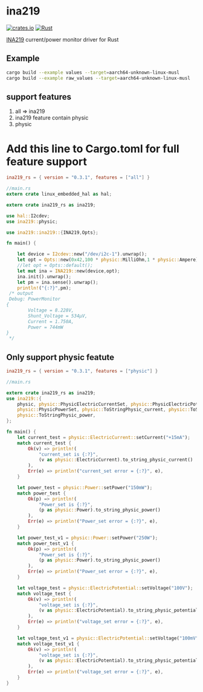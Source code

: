 # ina219

[![crates.io](https://img.shields.io/crates/v/ina219_rs.svg)](https://crates.io/crates/ina219_rs) [![Rust](https://github.com/sndnvaps/ina219/actions/workflows/rust.yml/badge.svg)](https://github.com/sndnvaps/ina219/actions/workflows/rust.yml)

[INA219](http://www.ti.com/product/INA219) current/power monitor driver for Rust

## Example

```bash
cargo build --example values --target=aarch64-unknown-linux-musl
cargo build --example raw_values --target=aarch64-unknown-linux-musl
```

## support features

1. all => ina219
2. ina219 feature contain physic
3. physic

# Add this line to Cargo.toml for full feature support

```toml
ina219_rs = { version = "0.3.1", features = ["all"] }
```

```rust
//main.rs
extern crate linux_embedded_hal as hal;

extern crate ina219_rs as ina219;

use hal::I2cdev;
use ina219::physic;

use ina219::ina219::{INA219,Opts};

fn main() {

    let device = I2cdev::new("/dev/i2c-1").unwrap();
    let opt = Opts::new(0x42,100 * physic::MilliOhm,1 * physic::Ampere);
    //let opt = Opts::default();
    let mut ina = INA219::new(device,opt);
    ina.init().unwrap();
    let pm = ina.sense().unwrap();
    println!("{:?}",pm);
 /* output
 Debug: PowerMonitor
{
        Voltage = 8.228V,
        Shunt_Voltage = 534µV,
        Current = 1.750A,
        Power = 744mW
}
 */

```

## Only support <strong>physic</strong> featute

```toml
ina219_rs = { version = "0.3.1", features = ["physic"] }
```

```rust
//main.rs

extern crate ina219_rs as ina219;
use ina219::{
    physic, physic::PhysicElectricCurrentSet, physic::PhysicElectricPotentialSet,
    physic::PhysicPowerSet, physic::ToStringPhysic_current, physic::ToStringPhysic_potential,
    physic::ToStringPhysic_power,
};

fn main() {
    let current_test = physic::ElectricCurrent::setCurrent("+15mA");
    match current_test {
        Ok(v) => println!(
            "current_set is {:?}",
            (v as physic::ElectricCurrent).to_string_physic_current()
        ),
        Err(e) => println!("current_set error = {:?}", e),
    }

    let power_test = physic::Power::setPower("150mW");
    match power_test {
        Ok(p) => println!(
            "Power_set is {:?}",
            (p as physic::Power).to_string_physic_power()
        ),
        Err(e) => println!("Power_set error = {:?}", e),
    }

    let power_test_v1 = physic::Power::setPower("250W");
    match power_test_v1 {
        Ok(p) => println!(
            "Power_set is {:?}",
            (p as physic::Power).to_string_physic_power()
        ),
        Err(e) => println!("Power_set error = {:?}", e),
    }

    let voltage_test = physic::ElectricPotential::setVoltage("100V");
    match voltage_test {
        Ok(v) => println!(
            "voltage_set is {:?}",
            (v as physic::ElectricPotential).to_string_physic_potential()
        ),
        Err(e) => println!("voltage_set error = {:?}", e),
    }

    let voltage_test_v1 = physic::ElectricPotential::setVoltage("100mV");
    match voltage_test_v1 {
        Ok(v) => println!(
            "voltage_set is {:?}",
            (v as physic::ElectricPotential).to_string_physic_potential()
        ),
        Err(e) => println!("voltage_set error = {:?}", e),
    }
}

```
